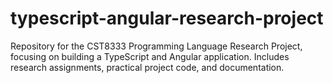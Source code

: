 # typescript-angular-research-project
Repository for the CST8333 Programming Language Research Project, focusing on building a TypeScript and Angular application. Includes research assignments, practical project code, and documentation.
